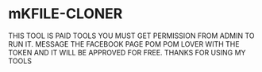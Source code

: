 # mKFILE-CLONER
THIS TOOL IS PAID TOOLS YOU MUST GET PERMISSION FROM ADMIN TO RUN IT. MESSAGE THE FACEBOOK PAGE POM POM LOVER WITH THE TOKEN AND IT WILL BE APPROVED FOR FREE. THANKS FOR USING MY TOOLS
